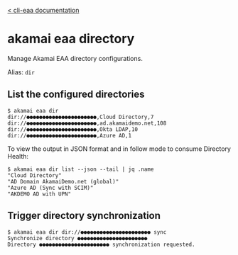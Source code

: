 [< cli-eaa documentation](../../README.md)

# akamai eaa directory

Manage Akamai EAA directory configurations.

Alias: `dir`

## List the configured directories

```
$ akamai eaa dir
dir://●●●●●●●●●●●●●●●●●●●●●●,Cloud Directory,7
dir://●●●●●●●●●●●●●●●●●●●●●●,ad.akamaidemo.net,108
dir://●●●●●●●●●●●●●●●●●●●●●●,Okta LDAP,10
dir://●●●●●●●●●●●●●●●●●●●●●●,Azure AD,1
```

To view the output in JSON format and in follow mode to consume Directory Health:

```
$ akamai eaa dir list --json --tail | jq .name
"Cloud Directory"
"AD Domain AkamaiDemo.net (global)"
"Azure AD (Sync with SCIM)"
"AKDEMO AD with UPN"
```

## Trigger directory synchronization

```
$ akamai eaa dir dir://●●●●●●●●●●●●●●●●●●●●●● sync
Synchronize directory ●●●●●●●●●●●●●●●●●●●●●●
Directory ●●●●●●●●●●●●●●●●●●●●●● synchronization requested.
```